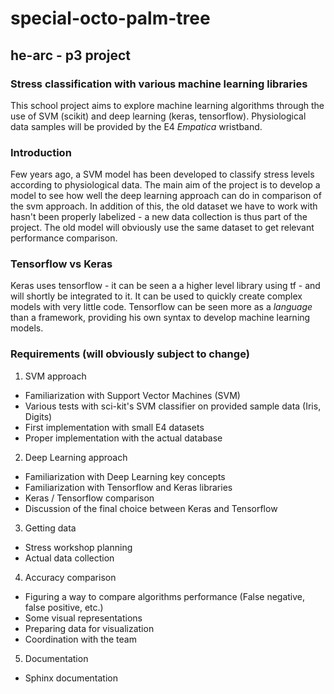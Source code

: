 # special-octo-palm-tree
## he-arc - p3 project

### Stress classification with various machine learning libraries

This school project aims to explore machine learning algorithms through the use of SVM (scikit) and deep learning (keras, tensorflow).
Physiological data samples will be provided by the E4 *Empatica* wristband.

### Introduction

Few years ago, a SVM model has been developed to classify stress levels according to physiological data.
The main aim of the project is to develop a model to see how well the deep learning approach can do in comparison of the svm approach.
In addition of this, the old dataset we have to work with hasn't been properly labelized - a new data collection is thus part of the project.
The old model will obviously use the same dataset to get relevant performance comparison.

### Tensorflow vs Keras

Keras uses tensorflow - it can be seen a a higher level library using tf - and will shortly be integrated to it. 
It can be used to quickly create complex models with very little code. Tensorflow can be seen more as a *language* than a framework, providing his own syntax to develop machine learning models. 

### Requirements (will obviously subject to change) 

1. SVM approach
  * Familiarization with Support Vector Machines (SVM)
  * Various tests with sci-kit's SVM classifier on provided sample data (Iris, Digits)
  * First implementation with small E4 datasets
  * Proper implementation with the actual database
	
2. Deep Learning approach
  * Familiarization with Deep Learning key concepts
  * Familiarization with Tensorflow and Keras libraries
  * Keras / Tensorflow comparison
  * Discussion of the final choice between Keras and Tensorflow

3. Getting data
  * Stress workshop planning
  * Actual data collection
	
4. Accuracy comparison 
  * Figuring a way to compare algorithms performance (False negative, false positive, etc.) 
  * Some visual representations
  * Preparing data for visualization
  * Coordination with the team
	
5. Documentation
  * Sphinx documentation

